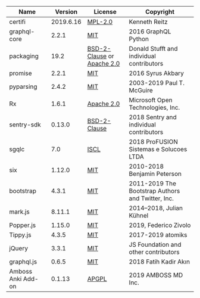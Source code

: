 | Name         | Version   | License                                                                                                                                                 | Copyright                                                     |
| ------------ | --------- | ------------------------------------------------------------------------------------------------------------------------------------------------------- | ------------------------------------------------------------- |
| certifi      | 2019.6.16 | [MPL-2.0](https://github.com/certifi/python-certifi/blob/master/LICENSE)                                                                                | Kenneth Reitz                                                 |
| graphql-core | 2.2.1     | [MIT](https://github.com/graphql-python/graphql-core/blob/master/LICENSE)                                                                               | 2016 GraphQL Python                                           |
| packaging    | 19.2      | [BSD-2-Clause](https://github.com/pypa/packaging/blob/master/LICENSE.BSD) or [Apache 2.0](https://github.com/pypa/packaging/blob/master/LICENSE.APACHE) | Donald Stufft and individual contributors                     |
| promise      | 2.2.1     | [MIT](https://github.com/syrusakbary/promise/blob/master/LICENSE)                                                                                       | 2016 Syrus Akbary                                             |
| pyparsing    | 2.4.2     | [MIT](https://github.com/pyparsing/pyparsing/blob/master/LICENSE)                                                                                       | 2003-2019 Paul T. McGuire                                     |
| Rx           | 1.6.1     | [Apache 2.0](https://github.com/ReactiveX/RxPY/blob/release/v1.6.x/LICENSE)                                                                             | Microsoft Open Technologies, Inc.                             |
| sentry-sdk   | 0.13.0    | [BSD-2-Clause](https://github.com/getsentry/sentry-python/blob/master/LICENSE)                                                                          | 2018 Sentry and individual contributors                       |
| sgqlc        | 7.0       | [ISCL](https://github.com/profusion/sgqlc/blob/master/LICENSE)                                                                                          | 2018 ProFUSION Sistemas e Solucoes LTDA                       |
| six          | 1.12.0    | [MIT](https://github.com/benjaminp/six/blob/master/LICENSE)                                                                                             | 2010-2018 Benjamin Peterson                                   |
| bootstrap    | 4.3.1     | [MIT](https://github.com/twbs/bootstrap/blob/master/LICENSE)                                                                                            | 2011-2019 The Bootstrap Authors and Twitter, Inc.             |
| mark.js      | 8.11.1    | [MIT](https://github.com/julmot/mark.js/blob/master/LICENSE)                                                                                            | 2014–2018, Julian Kühnel                                      |
| Popper.js    | 1.15.0    | [MIT](http://opensource.org/licenses/MIT)                                                                                                               | 2019, Federico Zivolo                                         |
| Tippy.js     | 4.3.5     | [MIT](https://github.com/atomiks/tippyjs/blob/master/LICENSE)                                                                                           | 2017-2019 atomiks                                             |
| jQuery       | 3.3.1     | [MIT](https://github.com/jquery/jquery/blob/master/LICENSE.txt)                                                                                         | JS Foundation and other contributors                          |
| graphql.js   | 0.6.5     | [MIT](https://github.com/f/graphql.js/blob/master/LICENSE)                                                                                              | 2018 Fatih Kadir Akın                                         |
| Amboss Anki Add-on |  0.1.13     | [APGPL](https://www.gnu.org/licenses/agpl-3.0-standalone.html)                                                                                  | 2019 AMBOSS MD Inc.                                           |
